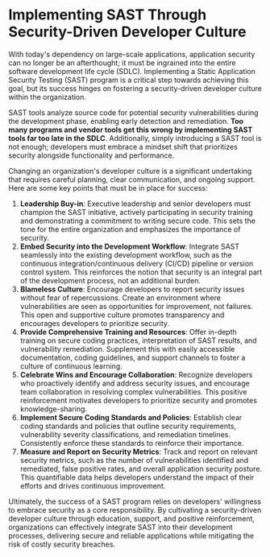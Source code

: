# Implementing SAST Through Security-Driven Developer Culture

With today's dependency on large-scale applications, application security can no longer be an afterthought; it must be ingrained into the entire software development life cycle (SDLC). Implementing a Static Application Security Testing (SAST) program is a critical step towards achieving this goal, but its success hinges on fostering a security-driven developer culture within the organization.

SAST tools analyze source code for potential security vulnerabilities during the development phase, enabling early detection and remediation. **Too many programs and vendor tools get this wrong by implementing SAST tools far too late in the SDLC**. Additionally, simply introducing a SAST tool is not enough; developers must embrace a mindset shift that prioritizes security alongside functionality and performance.&#x20;

Changing an organization's developer culture is a significant undertaking that requires careful planning, clear communication, and ongoing support. Here are some key points that must be in place for success:

1. **Leadership Buy-in**: Executive leadership and senior developers must champion the SAST initiative, actively participating in security training and demonstrating a commitment to writing secure code. This sets the tone for the entire organization and emphasizes the importance of security.
2. **Embed Security into the Development Workflow**: Integrate SAST seamlessly into the existing development workflow, such as the continuous integration/continuous delivery (CI/CD) pipeline or version control system. This reinforces the notion that security is an integral part of the development process, not an additional burden.
3. **Blameless Culture**: Encourage developers to report security issues without fear of repercussions. Create an environment where vulnerabilities are seen as opportunities for improvement, not failures. This open and supportive culture promotes transparency and encourages developers to prioritize security.
4. **Provide Comprehensive Training and Resources**: Offer in-depth training on secure coding practices, interpretation of SAST results, and vulnerability remediation. Supplement this with easily accessible documentation, coding guidelines, and support channels to foster a culture of continuous learning.
5. **Celebrate Wins and Encourage Collaboration**: Recognize developers who proactively identify and address security issues, and encourage team collaboration in resolving complex vulnerabilities. This positive reinforcement motivates developers to prioritize security and promotes knowledge-sharing.
6. **Implement Secure Coding Standards and Policies**: Establish clear coding standards and policies that outline security requirements, vulnerability severity classifications, and remediation timelines. Consistently enforce these standards to reinforce their importance.
7. **Measure and Report on Security Metrics**: Track and report on relevant security metrics, such as the number of vulnerabilities identified and remediated, false positive rates, and overall application security posture. This quantifiable data helps developers understand the impact of their efforts and drives continuous improvement.

Ultimately, the success of a SAST program relies on developers' willingness to embrace security as a core responsibility. By cultivating a security-driven developer culture through education, support, and positive reinforcement, organizations can effectively integrate SAST into their development processes, delivering secure and reliable applications while mitigating the risk of costly security breaches.
